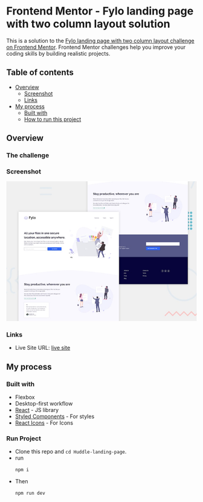 # Frontend Mentor - Fylo landing page with two column layout solution

This is a solution to the [Fylo landing page with two column layout challenge on Frontend Mentor](https://www.frontendmentor.io/challenges/fylo-landing-page-with-two-column-layout-5ca5ef041e82137ec91a50f5). Frontend Mentor challenges help you improve your coding skills by building realistic projects.

## Table of contents

- [Overview](#overview)
  - [Screenshot](#screenshot)
  - [Links](#links)
- [My process](#my-process)
  - [Built with](#built-with)
  - [How to run this project](#run-project)

## Overview

### The challenge

### Screenshot

![](./src/assets/design/desktop-preview.jpg)

### Links

- Live Site URL: [live site](https://vin-fylo-landing-page.netlify.app/)

## My process

### Built with

- Flexbox
- Desktop-first workflow
- [React](https://reactjs.org/) - JS library
- [Styled Components](https://styled-components.com/) - For styles
- [React Icons](https://react-icons.github.io/react-icons/) - For Icons

### Run Project

- Clone this repo and `cd Huddle-landing-page`.
- run
  ```bash
  npm i
  ```
- Then
  ```bash
  npm run dev
  ```
